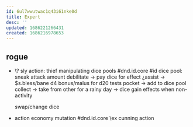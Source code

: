 ```yaml
---
id: 6ul7wwutwac1q43i61nke0d
title: Expert
desc: ''
updated: 1686221266431
created: 1686216978653
---
```


## rogue
- \\? sly action: thief
  manipulating dice pools #dnd.id.core #id
  dice pool: sneak attack amount
    debilitate -> pay dice for effect
    ¿assist -> $s.bless/bane d4 bonus/malus for d20 tests
    pocket -> add to dice pool
    collect -> take from other
    for a rainy day -> dice gain effects when non-activity

  swap/change dice

- action economy mutation #dnd.id.core
\ex
  cunning action
